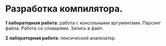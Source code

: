 # Разработка компилятора.
<b>1 лабораторная работа:</b> работа с консольными аргументами. Парсинг файла. Работа со словарями. Запись в файл.

<b>2 лабораторная работа:</b> лексический анализатор.
